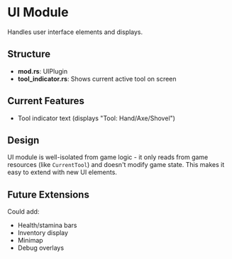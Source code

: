 # UI Module

Handles user interface elements and displays.

## Structure

- **mod.rs**: UIPlugin
- **tool_indicator.rs**: Shows current active tool on screen

## Current Features

- Tool indicator text (displays "Tool: Hand/Axe/Shovel")

## Design

UI module is well-isolated from game logic - it only reads from game resources (like `CurrentTool`) and doesn't modify game state. This makes it easy to extend with new UI elements.

## Future Extensions

Could add:
- Health/stamina bars
- Inventory display
- Minimap
- Debug overlays
